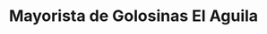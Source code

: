 ---
title: "Mayorista de Golosinas El Aguila"
url: /parana/mayorista-de-golosinas-el-aguila/
shop: Großhandel
---